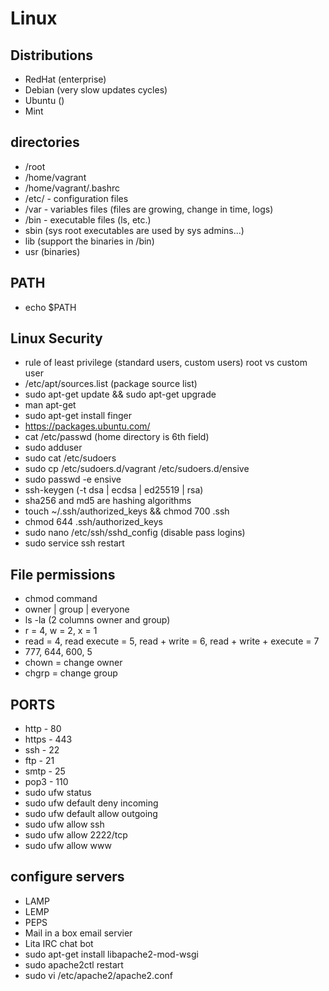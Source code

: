 # Linux

## Distributions

* RedHat (enterprise)
* Debian (very slow updates cycles)
* Ubuntu ()
* Mint

## directories

* /root
* /home/vagrant
* /home/vagrant/.bashrc
* /etc/ - configuration files
* /var - variables files (files are growing, change in time, logs)
* /bin - executable files (ls, etc.)
* sbin (sys root executables are used by sys admins...)
* lib (support the binaries in /bin)
* usr (binaries)

## PATH

* echo $PATH

## Linux Security

* rule of least privilege (standard users, custom users) root vs custom user
* /etc/apt/sources.list (package source list)
* sudo apt-get update && sudo apt-get upgrade
* man apt-get
* sudo apt-get install finger
* <https://packages.ubuntu.com/>
* cat /etc/passwd (home directory is 6th field)
* sudo adduser
* sudo cat /etc/sudoers
* sudo cp /etc/sudoers.d/vagrant /etc/sudoers.d/ensive
* sudo passwd -e ensive
* ssh-keygen (-t dsa | ecdsa | ed25519 | rsa)
* sha256 and md5 are hashing algorithms
* touch ~/.ssh/authorized_keys && chmod 700 .ssh
* chmod 644 .ssh/authorized_keys
* sudo nano /etc/ssh/sshd_config (disable pass logins)
* sudo service ssh restart

## File permissions

* chmod command
* owner | group | everyone
* ls -la (2 columns owner and group)
* r = 4, w = 2, x = 1
* read = 4, read execute = 5, read + write = 6, read + write + execute = 7
* 777, 644, 600, 5
* chown = change owner
* chgrp = change group

## PORTS

* http - 80
* https - 443
* ssh - 22
* ftp - 21
* smtp - 25
* pop3 - 110
* sudo ufw status
* sudo ufw default deny incoming
* sudo ufw default allow outgoing
* sudo ufw allow ssh
* sudo ufw allow 2222/tcp
* sudo ufw allow www

## configure servers

* LAMP
* LEMP
* PEPS
* Mail in a box email servier
* Lita IRC chat bot
* sudo apt-get install libapache2-mod-wsgi
* sudo apache2ctl restart
* sudo vi /etc/apache2/apache2.conf
